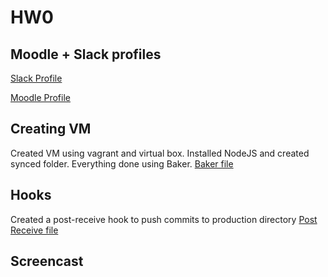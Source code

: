 # HW0   
   
## Moodle + Slack profiles   
   
[Slack Profile](https://csc519-spring2018.slack.com/threads/team/ubhosle/)   
   
[Moodle Profile](https://moodle-courses1718.wolfware.ncsu.edu/user/profile.php?id=144627)  
  
## Creating VM
Created VM using vagrant and virtual box. Installed NodeJS and created synced folder.
Everything done using Baker. [Baker file](Baker.yml)   
   
## Hooks
Created a post-receive hook to push commits to production directory
[Post Receive file](post-receive)    
    
## Screencast   
   
